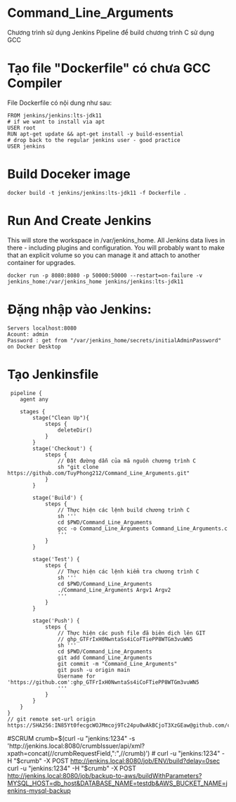 # Command_Line_Arguments
Chương trình sử dụng Jenkins Pipeline để build chương trình C sử dụng GCC
# Tạo file "Dockerfile" có chưa GCC Compiler
File Dockerfile có nội dung như sau:

    FROM jenkins/jenkins:lts-jdk11
    # if we want to install via apt
    USER root
    RUN apt-get update && apt-get install -y build-essential
    # drop back to the regular jenkins user - good practice
    USER jenkins

# Build Doceker image
    docker build -t jenkins/jenkins:lts-jdk11 -f Dockerfile .
# Run And Create Jenkins
This will store the workspace in /var/jenkins_home. All Jenkins data lives in there - including plugins and configuration. You will probably want to make that an explicit volume so you can manage it and attach to another container for upgrades.

    docker run -p 8080:8080 -p 50000:50000 --restart=on-failure -v jenkins_home:/var/jenkins_home jenkins/jenkins:lts-jdk11
# Đặng nhập vào Jenkins:
    Servers localhost:8080
    Acount: admin
    Password : get from "/var/jenkins_home/secrets/initialAdminPassword" on Docker Desktop
# Tạo Jenkinsfile
     pipeline {
        agent any
        
        stages {
            stage("Clean Up"){
                steps {
                    deleteDir()
                }
            }
            stage('Checkout') {
                steps {
                    // Đặt đường dẫn của mã nguồn chương trình C
                    sh "git clone https://github.com/TuyPhong212/Command_Line_Arguments.git"
                }
            }
            
            stage('Build') {
                steps {
                    // Thực hiện các lệnh build chương trình C
                    sh '''
                    cd $PWD/Command_Line_Arguments
                    gcc -o Command_Line_Arguments Command_Line_Arguments.c
                    '''
                }
            }
            
            stage('Test') {
                steps {
                    // Thực hiện các lệnh kiểm tra chương trình C
                    sh '''
                    cd $PWD/Command_Line_Arguments
                    ./Command_Line_Arguments Argv1 Argv2
                    '''
                }
            }
    
            stage('Push') {
                steps {
                    // Thực hiện các push file đã biên dịch lên GIT
                    // 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
                    sh '''
                    cd $PWD/Command_Line_Arguments
                    git add Command_Line_Arguments
                    git commit -m "Command_Line_Arguments"
                    git push -u origin main
                    Username for 'https://github.com':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
                    '''
                }
            }
        }
    }
    // git remote set-url origin https://SHA256:IN85Yt0fecgcWOJMmcoj9Tc24pu0wAkBCjoT3XzGEaw@github.com/cuongmaidt2/Command_Line_Arguments.git

#SCRUM
    crumb=$(curl -u "jenkins:1234" -s 'http://jenkins.local:8080/crumbIssuer/api/xml?xpath=concat(//crumbRequestField,":",//crumb)')
    # curl -u "jenkins:1234" -H "$crumb" -X POST http://jenkins.local:8080/job/ENV/build?delay=0sec
    curl -u "jenkins:1234" -H "$crumb" -X POST  http://jenkins.local:8080/job/backup-to-aws/buildWithParameters?MYSQL_HOST=db_host&DATABASE_NAME=testdb&AWS_BUCKET_NAME=jenkins-mysql-backup



